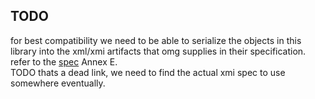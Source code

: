 ## TODO

for best compatibility we need to be able to serialize the objects in this library into the xml/xmi artifacts that omg supplies in their specification. refer to the [spec](https://www.omg.org/spec/UML/2.5/PDF) Annex E.  
TODO thats a dead link, we need to find the actual xmi spec to use somewhere eventually.